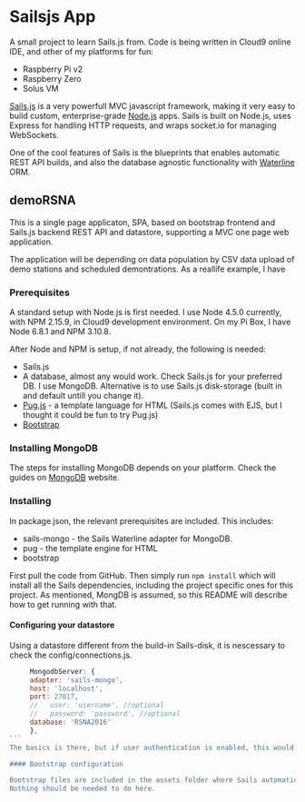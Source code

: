 # Sailsjs App

A small project to learn Sails.js from. Code is being written in Cloud9 online IDE, and other of my platforms for fun:

- Raspberry Pi v2
- Raspberry Zero
- Solus VM 

[Sails.js](https://sailsjs.org) is a very powerfull MVC javascript framework, making it very easy to build custom, 
enterprise-grade [Node.js](http://nodejs.org) apps. Sails is built on Node.js, uses Express for handling HTTP requests, 
and wraps socket.io for managing WebSockets.

One of the cool features of Sails is the blueprints that enables automatic REST API builds, and also the database agnostic 
functionality with [Waterline](http://sailsjs.org/features#?database) ORM. 

## demoRSNA

This is a single page applicaton, SPA, based on bootstrap frontend and Sails.js backend REST API and datastore, supporting 
a MVC one page web application. 

The application will be depending on data population by CSV data upload of demo stations and scheduled demontrations. 
As a reallife example, I have 

### Prerequisites

A standard setup with Node.js is first needed. I use Node 4.5.0 currently, with NPM 2.15.9, in Cloud9 development 
environment. On my Pi Box, I have Node 6.8.1 and NPM 3.10.8. 

After Node and NPM is setup, if not already, the following is needed:

- Sails.js
- A database, almost any would work. Check Sails.js for your preferred DB. I use MongoDB. Alternative is to use Sails.js 
disk-storage (built in and default untill you change it).
- [Pug.js](http://pugjs.org) - a template language for HTML (Sails.js comes with EJS, but I thought it could be fun to try Pug.js)
- [Bootstrap](http://getbootstrap.com)


### Installing MongoDB

The steps for installing MongoDB depends on your platform. Check the guides on [MongoDB](https://docs.mongodb.com/) website.

### Installing

In package.json, the relevant prerequisites are included. This includes:

- sails-mongo - the Sails Waterline adapter for MongoDB. 
- pug - the template engine for HTML
- bootstrap

First pull the code from GitHub. Then simply run `npm install` which will install all the Sails dependencies, including the 
project specific ones for this project. As mentioned, MongDB is assumed, so this README will describe how to get running with that. 


#### Configuring your datastore

Using a datastore different from the build-in Sails-disk, it is nescessary to check the config/connections.js. 

````javascript
     MongodbServer: {
     adapter: 'sails-mongo',
     host: 'localhost',
     port: 27017,
     //   user: 'username', //optional
     //   password: 'password', //optional
     database: 'RSNA2016'
     },
```
The basics is there, but if user authentication is enabled, this would have to be configured. 

#### Bootstrap configuration

Bootstrap files are included in the assets folder where Sails automatically includes the static files during lift. 
Nothing should be needed to do here. 


